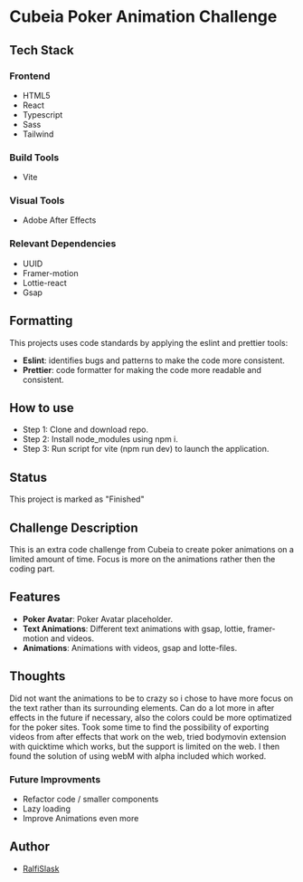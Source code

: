 # Cubeia Poker Animation Challenge

## Tech Stack

### Frontend

- HTML5
- React
- Typescript
- Sass
- Tailwind

### Build Tools

- Vite

### Visual Tools

- Adobe After Effects

### Relevant Dependencies

- UUID
- Framer-motion
- Lottie-react
- Gsap

## Formatting

This projects uses code standards by applying the eslint and prettier tools:

- **Eslint**: identifies bugs and patterns to make the code more consistent.
- **Prettier**: code formatter for making the code more readable and consistent.

## How to use

- Step 1: Clone and download repo.
- Step 2: Install node_modules using npm i.
- Step 3: Run script for vite (npm run dev) to launch the application.

## Status

This project is marked as "Finished"

## Challenge Description

This is an extra code challenge from Cubeia to create poker animations on a limited amount of time. Focus is more on the animations rather then the coding part. 

## Features

- **Poker Avatar**: Poker Avatar placeholder. 
- **Text Animations**: Different text animations with gsap, lottie, framer-motion and videos.
- **Animations**: Animations with videos, gsap and lotte-files.

## Thoughts

Did not want the animations to be to crazy so i chose to have more focus on the text rather than its surrounding elements. Can do a lot more in after effects in the future if necessary, also the colors could be more optimatized for the poker sites. Took some time to find the possibility of exporting videos from after effects that work on the web, tried bodymovin extension with quicktime which works, but the support is limited on the web. I then found the solution of using webM with alpha included which worked.

### Future Improvments 

- Refactor code / smaller components
- Lazy loading
- Improve Animations even more

## Author

- [RalfiSlask](https://github.com/RalfiSlask)
